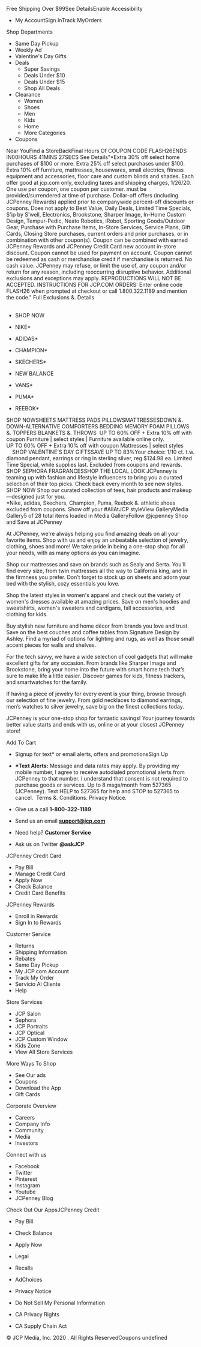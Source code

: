Free Shipping Over $99See DetailsEnable Accessibility

*   My AccountSign InTrack MyOrders

Shop Departments

*   Same Day Pickup
*   Weekly Ad
*   Valentine's Day Gifts
*   Deals
    *   Super Savings
    *   Deals Under $10
    *   Deals Under $15
    *   Shop All Deals
*   Clearance
    *   Women
    *   Shoes
    *   Men
    *   Kids
    *   Home
    *   More Categories
*   Coupons

Near YouFind a StoreBackFinal Hours Of COUPON CODE FLASH26ENDS IN00HOURS 41MINS 27SECS See Details"\*Extra 30% off select home purchases of $100 or more. Extra 25% off select purchases under $100. Extra 10% off furniture, mattresses, housewares, small electrics, fitness equipment and accessories, floor care and custom blinds and shades. Each offer good at jcp.com only, excluding taxes and shipping charges, 1/26/20. One use per coupon, one coupon per customer. must be provided/surrendered at time of purchase. Dollar-off offers (including JCPenney Rewards) applied prior to companywide percent-off discounts or coupons. Does not apply to Best Value, Daily Deals, Limited Time Specials, S'ip by S'well, Electronics, Brookstone, Sharper Image, In-Home Custom Design, Tempur-Pedic, Neato Robotics, iRobot, Sporting Goods/Outdoor Gear, Purchase with Purchase Items, In-Store Services, Service Plans, Gift Cards, Closing Store purchases, current orders and prior purchases, or in combination with other coupon(s). Coupon can be combined with earned JCPenney Rewards and JCPenney Credit Card new account in-store discount. Coupon cannot be used for payment on account. Coupon cannot be redeemed as cash or merchandise credit if merchandise is returned. No cash value. JCPenney may refuse, or limit the use of, any coupon and/or return for any reason, including reoccurring disruptive behavior. Additional exclusions and exceptions may apply. REPRODUCTIONS WILL NOT BE ACCEPTED. INSTRUCTIONS FOR JCP.COM ORDERS: Enter online code FLASH26 when prompted at checkout or call 1.800.322.1189 and mention the code." Full Exclusions &. Details                                                                              

*   SHOP NOW

*   NIKE\*
    
*   ADIDAS\*
    
*   CHAMPION\*
    
*   SKECHERS\*
    
*   NEW BALANCE
    
*   VANS\*
    
*   PUMA\*
    
*   REEBOK\*
    

SHOP NOWSHEETS MATTRESS PADS PILLOWSMATTRESSESDOWN &. DOWN-ALTERNATIVE COMFORTERS BEDDING MEMORY FOAM PILLOWS &. TOPPERS BLANKETS &. THROWS  UP TO 60% OFF + Extra 10% off with coupon Furniture | select styles | Furniture available online only.  
UP TO 60% OFF + Extra 10% off with coupon Mattresses | select styles  
    SHOP VALENTINE'S DAY GIFTSSAVE UP TO 83%Your choice: 1/10 ct. t.w. diamond pendant, earrings or ring in sterling silver, reg $124.98 ea. Limited Time Special, while supplies last. Excluded from coupons and rewards.  SHOP SEPHORA FRAGRANCESSHOP THE LOCAL LOOK JCPenney is teaming up with fashion and lifestyle influencers to bring you a curated selection of their top picks. Check back every month to see new styles.  
SHOP NOW Shop our curated collection of tees, hair products and makeup—designed just for you.  
\*Nike, adidas, Skechers, Champion, Puma, Reebok &. athletic shoes excluded from coupons. Show off your #AllAtJCP styleView GalleryMedia Gallery5 of 28 total items loaded in Media GalleryFollow @jcpenney Shop and Save at JCPenney

At JCPenney, we're always helping you find amazing deals on all your favorite items. Shop with us and enjoy an unbeatable selection of jewelry, clothing, shoes and more! We take pride in being a one-stop shop for all your needs, with as many options as you can imagine.

  

Shop our mattresses and save on brands such as Sealy and Serta. You’ll find every size, from twin mattresses all the way to California king, and in the firmness you prefer. Don’t forget to stock up on sheets and adorn your bed with the stylish, cozy essentials you love.

  

Shop the latest styles in women's apparel and check out the variety of women's dresses available at amazing prices. Save on men's hoodies and sweatshirts, women's sweaters and cardigans, fall accessories, and clothing for kids.

  

Buy stylish new furniture and home décor from brands you love and trust. Save on the best couches and coffee tables from Signature Design by Ashley. Find a myriad of options for lighting and rugs, as well as those small accent pieces for walls and shelves.

  

For the tech savvy, we have a wide selection of cool gadgets that will make excellent gifts for any occasion. From brands like Sharper Image and Brookstone, bring your home into the future with smart home tech that’s sure to make life a little easier. Discover games for kids, fitness trackers, and smartwatches for the family.

  

If having a piece of jewelry for every event is your thing, browse through our selection of fine jewelry. From gold necklaces to diamond earrings, men’s watches to silver jewelry, save big on the finest collections today.

  

JCPenney is your one-stop shop for fantastic savings! Your journey towards better value starts and ends with us, online or at your closest JCPenney store!

  
  
  
  
  
  
Add To Cart

*   Signup for text\* or email alerts, offers and promotionsSign Up
*   **\*Text Alerts:** Message and data rates may apply. By providing my mobile number, I agree to receive autodialed promotional alerts from JCPenney to that number. I understand that consent is not required to purchase goods or services. Up to 8 msgs/month from 527365 (JCPenney). Text HELP to 527365 for help and STOP to 527365 to cancel.  Terms &. Conditions. Privacy Notice.

*   Give us a call **1-800-322-1189**
*   Send us an email **support@jcp.com**
*   Need help? **Customer Service**
*   Ask us on Twitter **@askJCP**

JCPenney Credit Card

*   Pay Bill
*   Manage Credit Card
*   Apply Now
*   Check Balance
*   Credit Card Benefits

JCPenney Rewards

*   Enroll in Rewards
*   Sign In to Rewards

Customer Service

*   Returns
*   Shipping Information
*   Rebates
*   Same Day Pickup
*   My JCP.com Account
*   Track My Order
*   Servicio Al Cliente
*   Help

Store Services

*   JCP Salon
*   Sephora
*   JCP Portraits
*   JCP Optical
*   JCP Custom Window
*   Kids Zone
*   View All Store Services

More Ways To Shop

*   See Our ads
*   Coupons
*   Download the App
*   Gift Cards

Corporate Overview

*   Careers
*   Company Info
*   Community
*   Media
*   Investors

Connect with us

*   Facebook
*   Twitter
*   Pinterest
*   Instagram
*   Youtube
*   JCPenney Blog

Check Out Our AppsJCPenney Credit

*   Pay Bill
*   Check Balance
*   Apply Now

*   Legal
*   Recalls
*   AdChoices

*   Privacy Notice
*   Do Not Sell My Personal Information
*   CA Privacy Rights
*   CA Supply Chain Act

© JCP Media, Inc. 2020 . All Rights ReservedCoupons undefined